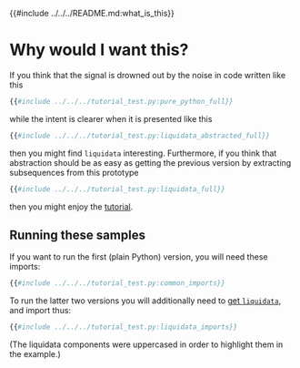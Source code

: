 {{#include ../../../README.md:what_is_this}}


# Why would I want this?

If you think that the signal is drowned out by the noise in code written like
this

```python
{{#include ../../../tutorial_test.py:pure_python_full}}
```
while the intent is clearer when it is presented like this

```python
{{#include ../../../tutorial_test.py:liquidata_abstracted_full}}
```

then you might find `liquidata` interesting. Furthermore, if you think that
abstraction should be as easy as getting the previous version by extracting
subsequences from this prototype

```python
{{#include ../../../tutorial_test.py:liquidata_full}}
```

then you might enjoy the [tutorial](https://jacg.github.io/liquidata/Tutorial.html).

## Running these samples

If you want to run the first (plain Python) version, you will need these
imports:

```python
{{#include ../../../tutorial_test.py:common_imports}}
```

To run the latter two versions you will additionally need to [get
`liquidata`](./installation.md), and import thus:


```python
{{#include ../../../tutorial_test.py:liquidata_imports}}
```

(The liquidata components were uppercased in order to highlight them in the
example.)
